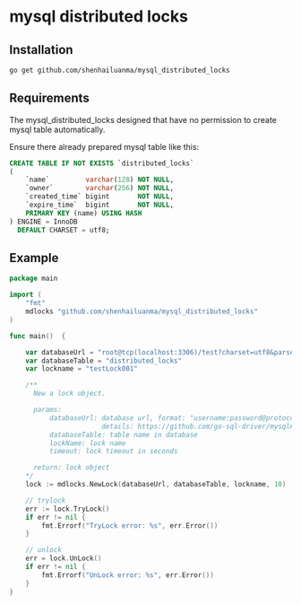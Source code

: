 # mysql distributed locks

## Installation
```bash
go get github.com/shenhailuanma/mysql_distributed_locks
```

## Requirements

The mysql_distributed_locks designed that have no permission to create mysql table automatically.

Ensure there already prepared mysql table like this:
```sql
CREATE TABLE IF NOT EXISTS `distributed_locks`
(
    `name`         varchar(128) NOT NULL,
    `owner`        varchar(256) NOT NULL,
    `created_time` bigint       NOT NULL,
    `expire_time`  bigint       NOT NULL,
    PRIMARY KEY (name) USING HASH
) ENGINE = InnoDB
  DEFAULT CHARSET = utf8;
```

## Example

```go
package main

import (
	"fmt"
	mdlocks "github.com/shenhailuanma/mysql_distributed_locks"
)

func main()  {

	var databaseUrl = "root@tcp(localhost:3306)/test?charset=utf8&parseTime=True&loc=UTC"
	var databaseTable = "distributed_locks"
	var lockname = "testLock001"

	/**
	  New a lock object.

	  params:
	      databaseUrl: database url, format: "username:password@protocol(address)/dbname?param=value",
	                   details: https://github.com/go-sql-driver/mysql#dsn-data-source-name
	      databaseTable: table name in database
	      lockName: lock name
	      timeout: lock timeout in seconds

	  return: lock object
	*/
	lock := mdlocks.NewLock(databaseUrl, databaseTable, lockname, 10)

	// trylock
	err := lock.TryLock()
	if err != nil {
		fmt.Errorf("TryLock error: %s", err.Error())
	}

	// unlock
	err = lock.UnLock()
	if err != nil {
		fmt.Errorf("UnLock error: %s", err.Error())
	}
}


```